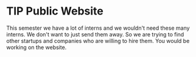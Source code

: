 # TIP Public Website

This semester we have a lot of interns and we wouldn't need these many interns. We don't want to just send them away. So we are trying to find other startups and companies who are willing to hire them. You would be working on the website.
